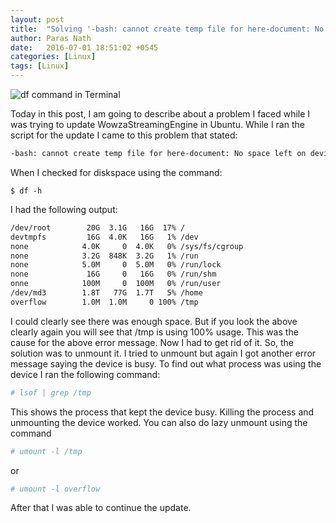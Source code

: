 ```yaml
---
layout: post
title:  "Solving '-bash: cannot create temp file for here-document: No space left on device'"
author: Paras Nath
date:   2016-07-01 18:51:02 +0545
categories: [Linux]
tags: [Linux]
---
```

![df command in Terminal ](/blog/assets/img/df-terminal.png)

Today in this post, I am going to describe about a problem I faced while I was trying to update WowzaStreamingEngine in Ubuntu.  While I ran the script for the update I came to this problem that stated:

```bash
-bash: cannot create temp file for here-document: No space left on device
```

When I checked for diskspace using the command:
```
$ df -h
```
<!--more-->
I had the following output:
```bash
/dev/root        20G  3.1G   16G  17% /
devtmpfs         16G  4.0K   16G   1% /dev
none            4.0K     0  4.0K   0% /sys/fs/cgroup
none            3.2G  848K  3.2G   1% /run
none            5.0M     0  5.0M   0% /run/lock
none             16G     0   16G   0% /run/shm
onne            100M     0  100M   0% /run/user
/dev/md3        1.8T   77G  1.7T   5% /home
overflow        1.0M  1.0M     0 100% /tmp
```

I could clearly see there was enough space. But if you look the above clearly again you will see that /tmp is using 100% usage. This was the cause for the above error message. Now I had to get rid of it. So, the solution was to unmount it. I tried to unmount but again I got another error message saying the device is busy. To find out what process was using the device I ran the following command:

```bash
# lsof | grep /tmp
```
This shows the process that kept the device busy. Killing the process and unmounting the device worked. You can also do lazy unmount using the command
```bash
# umount -l /tmp
```
or
```bash
# umount -l overflow
```

After that I was able to continue the update.